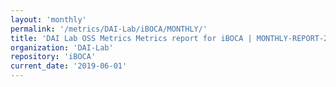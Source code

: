 ```yaml
---
layout: 'monthly'
permalink: '/metrics/DAI-Lab/iBOCA/MONTHLY/'
title: 'DAI Lab OSS Metrics Metrics report for iBOCA | MONTHLY-REPORT-2019-06-01'
organization: 'DAI-Lab'
repository: 'iBOCA'
current_date: '2019-06-01'
---
```


